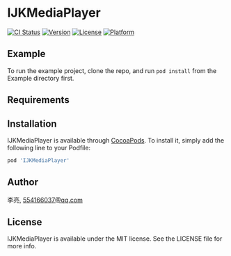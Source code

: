 # IJKMediaPlayer

[![CI Status](https://img.shields.io/travis/李亮/IJKMediaPlayer.svg?style=flat)](https://travis-ci.org/李亮/IJKMediaPlayer)
[![Version](https://img.shields.io/cocoapods/v/IJKMediaPlayer.svg?style=flat)](https://cocoapods.org/pods/IJKMediaPlayer)
[![License](https://img.shields.io/cocoapods/l/IJKMediaPlayer.svg?style=flat)](https://cocoapods.org/pods/IJKMediaPlayer)
[![Platform](https://img.shields.io/cocoapods/p/IJKMediaPlayer.svg?style=flat)](https://cocoapods.org/pods/IJKMediaPlayer)

## Example

To run the example project, clone the repo, and run `pod install` from the Example directory first.

## Requirements

## Installation

IJKMediaPlayer is available through [CocoaPods](https://cocoapods.org). To install
it, simply add the following line to your Podfile:

```ruby
pod 'IJKMediaPlayer'
```

## Author

李亮, 554166037@qq.com

## License

IJKMediaPlayer is available under the MIT license. See the LICENSE file for more info.
